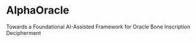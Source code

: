 # AlphaOracle
Towards a Foundational AI-Assisted Framework for Oracle Bone Inscription Decipherment
